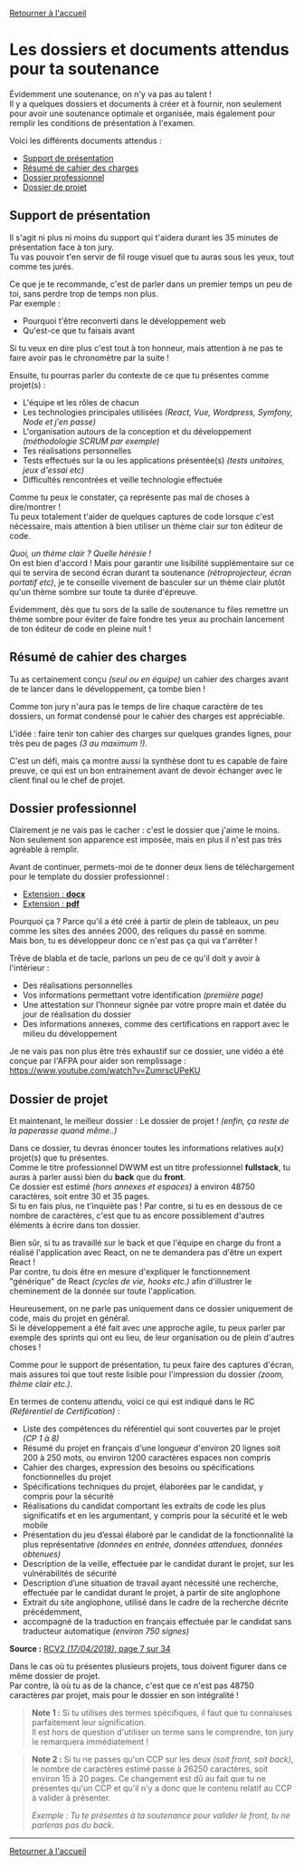 [Retourner à l'accueil](./readme.md)

# Les dossiers et documents attendus pour ta soutenance
Évidemment une soutenance, on n'y va pas au talent !  
Il y a quelques dossiers et documents à créer et à fournir, non seulement pour avoir une soutenance
optimale et organisée, mais également pour remplir les conditions de présentation à l'examen.

Voici les différents documents attendus :
- [Support de présentation](#support-de-présentation)
- [Résumé de cahier des charges](#résumé-de-cahier-des-charges)
- [Dossier professionnel](#dossier-professionnel)
- [Dossier de projet](#dossier-de-projet)

## Support de présentation
Il s'agit ni plus ni moins du support qui t'aidera durant les 35 minutes de présentation face à ton jury.  
Tu vas pouvoir t'en servir de fil rouge visuel que tu auras sous les yeux, tout comme tes jurés.

Ce que je te recommande, c'est de parler dans un premier temps un peu de toi, sans perdre trop de temps
non plus.  
Par exemple :
- Pourquoi t'être reconverti dans le développement web
- Qu'est-ce que tu faisais avant

Si tu veux en dire plus c'est tout à ton honneur, mais attention à ne pas te faire avoir pas le
chronomètre par la suite !

Ensuite, tu pourras parler du contexte de ce que tu présentes comme projet(s) :
- L'équipe et les rôles de chacun
- Les technologies principales utilisées _(React, Vue, Wordpress, Symfony, Node et j'en passe)_
- L'organisation autours de la conception et du développement _(méthodologie SCRUM par exemple)_
- Tes réalisations personnelles
- Tests effectués sur la ou les applications présentée(s) _(tests unitaires, jeux d'essai etc)_
- Difficultés rencontrées et veille technologie effectuée

Comme tu peux le constater, ça représente pas mal de choses à dire/montrer !  
Tu peux totalement t'aider de quelques captures de code lorsque c'est nécessaire, mais attention
à bien utiliser un thème clair sur ton éditeur de code.

_Quoi, un thème clair ? Quelle hérésie !_  
On est bien d'accord ! Mais pour garantir une lisibilité supplémentaire sur ce qui te servira de second
écran durant ta soutenance _(rétroprojecteur, écran portatif etc)_, je te conseille vivement de basculer
sur un thème clair plutôt qu'un thème sombre sur toute ta durée d'épreuve.

Évidemment, dès que tu sors de la salle de soutenance tu files remettre un thème sombre pour éviter
de faire fondre tes yeux au prochain lancement de ton éditeur de code en pleine nuit !

## Résumé de cahier des charges
Tu as certainement conçu _(seul ou en équipe)_ un cahier des charges avant de te lancer dans le développement,
ça tombe bien !

Comme ton jury n'aura pas le temps de lire chaque caractère de tes dossiers, un format condensé pour le
cahier des charges est appréciable.

L'idée : faire tenir ton cahier des charges sur quelques grandes lignes,
pour très peu de pages _(3 au maximum !)_.

C'est un défi, mais ça montre aussi la synthèse dont tu es capable de faire preuve, ce qui est
un bon entrainement avant de devoir échanger avec le client final ou le chef de projet.

## Dossier professionnel
Clairement je ne vais pas le cacher : c'est le dossier que j'aime le moins.  
Non seulement son apparence est imposée, mais en plus il n'est pas très agréable à remplir.

Avant de continuer, permets-moi de te donner deux liens de téléchargement pour le template du dossier
professionnel :
- [Extension : **docx**](https://dfpc.gouv.nc/telechargement/202)
- [Extension : **pdf**](https://dfpc.gouv.nc/telechargement/198)

Pourquoi ça ? Parce qu'il a été créé à partir de plein de tableaux, un peu comme les sites des années
2000, des reliques du passé en somme.  
Mais bon, tu es développeur donc ce n'est pas ça qui va t'arrêter !

Trêve de blabla et de tacle, parlons un peu de ce qu'il doit y avoir à l'intérieur :
- Des réalisations personnelles
- Vos informations permettant votre identification _(première page)_
- Une attestation sur l'honneur signée par votre propre main et datée du jour de réalisation du dossier
- Des informations annexes, comme des certifications en rapport avec le milieu du développement

Je ne vais pas non plus être très exhaustif sur ce dossier, une vidéo a été conçue par l'AFPA pour
aider son remplissage : https://www.youtube.com/watch?v=ZumrscUPeKU

## Dossier de projet
Et maintenant, le meilleur dossier : Le dossier de projet !
_(enfin, ça reste de la paperasse quand même..)_

Dans ce dossier, tu devras énoncer toutes les informations relatives au(x) projet(s) que tu présentes.  
Comme le titre professionnel DWWM est un titre professionnel **fullstack**, tu auras à parler aussi bien
du **back** que du **front**.  
Ce dossier est estimé _(hors annexes et espaces)_ à environ 48750 caractères, soit entre 30 et 35 pages.  
Si tu en fais plus, ne t'inquiète pas ! Par contre, si tu es en dessous de ce nombre de caractères, c'est
que tu as encore possiblement d'autres éléments à écrire dans ton dossier.

Bien sûr, si tu as travaillé sur le back et que l'équipe en charge du front a réalisé l'application avec
React, on ne te demandera pas d'être un expert React !  
Par contre, tu dois être en mesure d'expliquer le fonctionnement "générique" de React
_(cycles de vie, hooks etc.)_ afin d'illustrer le cheminement de la donnée sur toute l'application.

Heureusement, on ne parle pas uniquement dans ce dossier uniquement de code, mais du projet en général.  
Si le développement a été fait avec une approche agile, tu peux parler par exemple des sprints qui ont
eu lieu, de leur organisation ou de plein d'autres choses !

Comme pour le support de présentation, tu peux faire des captures d'écran, mais assures toi que tout reste
lisible pour l'impression du dossier _(zoom, thème clair etc.)_.

En termes de contenu attendu, voici ce qui est indiqué dans le RC _(Référentiel de Certification)_ :
- Liste des compétences du référentiel qui sont couvertes par le projet _(CP 1 à 8)_
- Résumé du projet en français d'une longueur d'environ 20 lignes soit 200 à 250 mots,
ou environ 1200 caractères espaces non compris
- Cahier des charges, expression des besoins ou spécifications fonctionnelles du projet
- Spécifications techniques du projet, élaborées par le candidat, y compris pour la sécurité
- Réalisations du candidat comportant les extraits de code les plus significatifs et en les argumentant,
y compris pour la sécurité et le web mobile
- Présentation du jeu d’essai élaboré par le candidat de la fonctionnalité la plus représentative
_(données en entrée, données attendues, données obtenues)_
- Description de la veille, effectuée par le candidat durant le projet, sur les vulnérabilités de sécurité
- Description d’une situation de travail ayant nécessité une recherche, effectuée par le candidat durant le projet,
à partir de site anglophone
- Extrait du site anglophone, utilisé dans le cadre de la recherche décrite précédemment,
- accompagné de la traduction en français effectuée par le candidat sans traducteur automatique
_(environ 750 signes)_

**Source :** [RCV2 _(17/04/2018)_, page 7 sur 34](https://www.banque.di.afpa.fr/EspaceEmployeursCandidatsActeurs/EGPResultat.aspx?ct=01280m03&type=t)

Dans le cas où tu présentes plusieurs projets, tous doivent figurer dans ce même dossier de projet.  
Par contre, là où tu as de la chance, c'est que ce n'est pas 48750 caractères par projet, mais pour
le dossier en son intégralité !

> **Note 1 :** Si tu utilises des termes spécifiques, il faut que tu connaisses parfaitement leur signification.  
Il est hors de question d'utiliser un terme sans le comprendre, ton jury le remarquera immédiatement !

> **Note 2 :** Si tu ne passes qu'un CCP sur les deux _(soit front, soit back)_, le nombre de caractères
estimé passe à 26250 caractères, soit environ 15 à 20 pages. Ce changement est dû au fait que tu ne présentes
qu'un CCP et qu'il n'y a donc que le contenu relatif au CCP à valider à présenter.  
> 
> _Exemple : Tu te présentes à ta soutenance pour valider le front, tu ne parleras pas du back._

---

[Retourner à l'accueil](./readme.md)